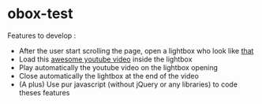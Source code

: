 obox-test
=========

Features to develop :

* After the user start scrolling the page, open a lightbox who look like [that](http://lokeshdhakar.com/projects/lightbox2/)
* Load this [awesome youtube video](https://www.youtube.com/watch?v=J---aiyznGQ) inside the lightbox 
* Play automatically the youtube video on the lightbox opening
* Close automatically the lightbox at the end of the video
* (A plus) Use pur javascript (without jQuery or any libraries) to code theses features 
